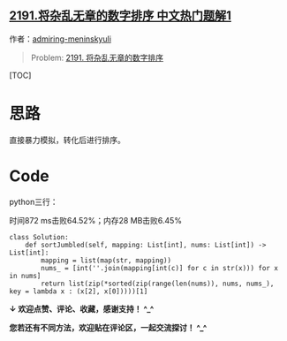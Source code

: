 ## [2191.将杂乱无章的数字排序 中文热门题解1](https://leetcode.cn/problems/sort-the-jumbled-numbers/solutions/100000/bao-li-mo-ni-zhuan-hua-pai-xu-pythonsan-vgu6x)

作者：[admiring-meninskyuli](https://leetcode.cn/u/admiring-meninskyuli)

> Problem: [2191. 将杂乱无章的数字排序](https://leetcode.cn/problems/sort-the-jumbled-numbers/description/)

[TOC]

# 思路

直接暴力模拟，转化后进行排序。

# Code

python三行：

时间872 ms击败64.52%；内存28 MB击败6.45%

```Python3 []
class Solution:
    def sortJumbled(self, mapping: List[int], nums: List[int]) -> List[int]:
        mapping = list(map(str, mapping))
        nums_ = [int(''.join(mapping[int(c)] for c in str(x))) for x in nums]
        return list(zip(*sorted(zip(range(len(nums)), nums, nums_), key = lambda x : (x[2], x[0]))))[1]        
```

**↓ 欢迎点赞、评论、收藏，感谢支持！ ^_^**

**您若还有不同方法，欢迎贴在评论区，一起交流探讨！ ^_^**